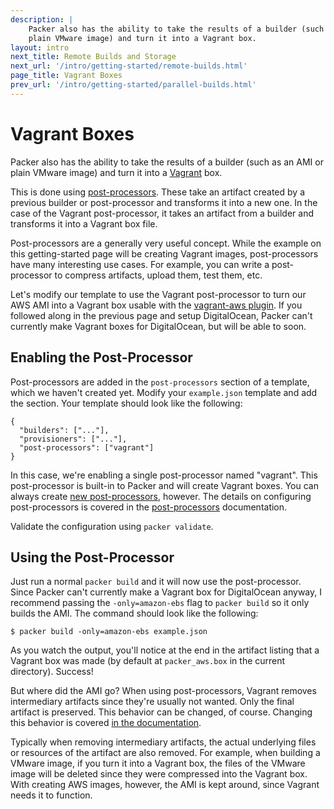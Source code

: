```yaml
---
description: |
    Packer also has the ability to take the results of a builder (such as an AMI or
    plain VMware image) and turn it into a Vagrant box.
layout: intro
next_title: Remote Builds and Storage
next_url: '/intro/getting-started/remote-builds.html'
page_title: Vagrant Boxes
prev_url: '/intro/getting-started/parallel-builds.html'
---
```


# Vagrant Boxes

Packer also has the ability to take the results of a builder (such as an AMI or
plain VMware image) and turn it into a [Vagrant](https://www.vagrantup.com) box.

This is done using [post-processors](/docs/templates/post-processors.html).
These take an artifact created by a previous builder or post-processor and
transforms it into a new one. In the case of the Vagrant post-processor, it
takes an artifact from a builder and transforms it into a Vagrant box file.

Post-processors are a generally very useful concept. While the example on this
getting-started page will be creating Vagrant images, post-processors have many
interesting use cases. For example, you can write a post-processor to compress
artifacts, upload them, test them, etc.

Let's modify our template to use the Vagrant post-processor to turn our AWS AMI
into a Vagrant box usable with the [vagrant-aws
plugin](https://github.com/mitchellh/vagrant-aws). If you followed along in the
previous page and setup DigitalOcean, Packer can't currently make Vagrant boxes
for DigitalOcean, but will be able to soon.

## Enabling the Post-Processor

Post-processors are added in the `post-processors` section of a template, which
we haven't created yet. Modify your `example.json` template and add the section.
Your template should look like the following:

``` {.javascript}
{
  "builders": ["..."],
  "provisioners": ["..."],
  "post-processors": ["vagrant"]
}
```

In this case, we're enabling a single post-processor named "vagrant". This
post-processor is built-in to Packer and will create Vagrant boxes. You can
always create [new post-processors](/docs/extend/post-processor.html), however.
The details on configuring post-processors is covered in the
[post-processors](/docs/templates/post-processors.html) documentation.

Validate the configuration using `packer validate`.

## Using the Post-Processor

Just run a normal `packer build` and it will now use the post-processor. Since
Packer can't currently make a Vagrant box for DigitalOcean anyway, I recommend
passing the `-only=amazon-ebs` flag to `packer build` so it only builds the AMI.
The command should look like the following:

``` {.text}
$ packer build -only=amazon-ebs example.json
```

As you watch the output, you'll notice at the end in the artifact listing that a
Vagrant box was made (by default at `packer_aws.box` in the current directory).
Success!

But where did the AMI go? When using post-processors, Vagrant removes
intermediary artifacts since they're usually not wanted. Only the final artifact
is preserved. This behavior can be changed, of course. Changing this behavior is
covered [in the documentation](/docs/templates/post-processors.html).

Typically when removing intermediary artifacts, the actual underlying files or
resources of the artifact are also removed. For example, when building a VMware
image, if you turn it into a Vagrant box, the files of the VMware image will be
deleted since they were compressed into the Vagrant box. With creating AWS
images, however, the AMI is kept around, since Vagrant needs it to function.

